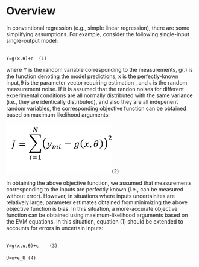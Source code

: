 # Overview

In conventional regression (e.g., simple linear regression), there are some simplifying assumptions. For example, consider the following single-input single-output model:
   
                                                                    Y=g(x,θ)+ϵ  (1)
 where Y is the random variable corresponding to the measurements, g(.) is the function denoting the model predictions, x is the perfectly-known input,θ is the parameter vector requiring estimation , and ϵ is the random measurement noise. If it is assumed that the randon noises for different experimental conditions are all normally distributed with the same variance (i.e., they are identically distributed), and also they are all indepenent random variables, the corresponding objective function can be obtained based on maximum likelihood arguments:
 
 ![](https://github.com/kaveh7293/EVM-based-Regression/blob/main/Screenshot%202022-06-26%20143650.png)(2)

In obtaining the above objective function, we assumed that measurements corresponding to the inputs are perfectly known (i.e., can be measured without error). However, in situations where inputs uncertainites are relatively large, parameter estimates obtained from minimizing the above objective function is bias. In this situation, a more-accurate objective function can be obtained using maximum-likelihood arguments based on the EVM equations. In this situation, equation (1) should be extended to accounts for errors in uncertain inputs:

                                                                Y=g(x,u,θ)+ϵ    (3)
                                                                     U=u+ϵ_U (4)

